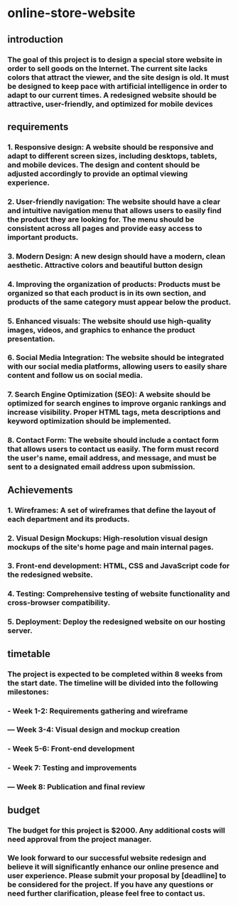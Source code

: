 # online-store-website
## introduction

### The goal of this project is to design a special store website in order to sell goods on the Internet. The current site lacks colors that attract the viewer, and the site design is old. It must be designed to keep pace with artificial intelligence in order to adapt to our current times. A redesigned website should be attractive, user-friendly, and optimized for mobile devices
## requirements
### 1. Responsive design: A website should be responsive and adapt to different screen sizes, including desktops, tablets, and mobile devices. The design and content should be adjusted accordingly to provide an optimal viewing experience.
### 2. User-friendly navigation: The website should have a clear and intuitive navigation menu that allows users to easily find the product they are looking for. The menu should be consistent across all pages and provide easy access to important products.
### 3. Modern Design: A new design should have a modern, clean aesthetic. Attractive colors and beautiful button design
### 4. Improving the organization of products: Products must be organized so that each product is in its own section, and products of the same category must appear below the product.
### 5. Enhanced visuals: The website should use high-quality images, videos, and graphics to enhance the product presentation.
### 6. Social Media Integration: The website should be integrated with our social media platforms, allowing users to easily share content and follow us on social media.
### 7. Search Engine Optimization (SEO): A website should be optimized for search engines to improve organic rankings and increase visibility. Proper HTML tags, meta descriptions and keyword optimization should be implemented.
### 8. Contact Form: The website should include a contact form that allows users to contact us easily. The form must record the user's name, email address, and message, and must be sent to a designated email address upon submission.
## Achievements
### 1. Wireframes: A set of wireframes that define the layout of each department and its products.
### 2. Visual Design Mockups: High-resolution visual design mockups of the site's home page and main internal pages.
### 3. Front-end development: HTML, CSS and JavaScript code for the redesigned website.
### 4. Testing: Comprehensive testing of website functionality and cross-browser compatibility.
### 5. Deployment: Deploy the redesigned website on our hosting server.
## timetable
### The project is expected to be completed within 8 weeks from the start date. The timeline will be divided into the following milestones:
### - Week 1-2: Requirements gathering and wireframe
### — Week 3-4: Visual design and mockup creation
### - Week 5-6: Front-end development
### - Week 7: Testing and improvements
### — Week 8: Publication and final review
## budget
### The budget for this project is $2000. Any additional costs will need approval from the project manager.
### We look forward to our successful website redesign and believe it will significantly enhance our online presence and user experience. Please submit your proposal by [deadline] to be considered for the project. If you have any questions or need further clarification, please feel free to contact us.
